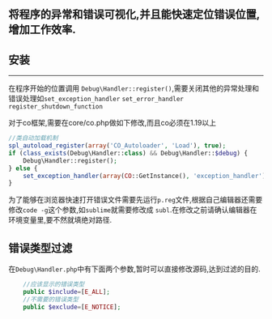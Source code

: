 ## 将程序的异常和错误可视化,并且能快速定位错误位置,增加工作效率.

## 安装
----------
在程序开始的位置调用 `Debug\Handler::register()`,需要关闭其他的异常处理和错误处理如`set_exception_handler` `set_error_handler` `register_shutdown_function`

对于co框架,需要在core/co.php做如下修改,而且co必须在1.19以上
```php
//类自动加载机制
spl_autoload_register(array('CO_Autoloader', 'Load'), true);
if (class_exists(Debug\Handler::class) && Debug\Handler::$debug) {
    Debug\Handler::register();
} else {
    set_exception_handler(array(CO::GetInstance(), 'exception_handler'));
}
```
为了能够在浏览器快速打开错误文件需要先运行`p.reg`文件,根据自己编辑器还需要修改`code -g`这个参数,如`sublime`就需要修改成 `subl`.在修改之前请确认编辑器在环境变量里,要不然就填绝对路径.
## 错误类型过滤

在`Debug\Handler.php`中有下面两个参数,暂时可以直接修改源码,达到过滤的目的.
```php
    //应该显示的错误类型
    public $include=[E_ALL];
    //不需要的错误类型
    public $exclude=[E_NOTICE];
```